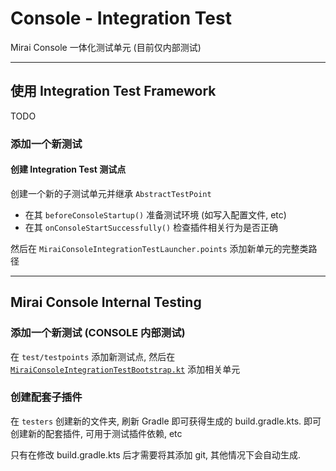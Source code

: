 # Console - Integration Test

Mirai Console 一体化测试单元 (目前仅内部测试)

---

## 使用 Integration Test Framework

TODO

### 添加一个新测试

#### 创建 Integration Test 测试点

创建一个新的子测试单元并继承 `AbstractTestPoint`

- 在其 `beforeConsoleStartup()` 准备测试环境 (如写入配置文件, etc)
- 在其 `onConsoleStartSuccessfully()` 检查插件相关行为是否正确

然后在 `MiraiConsoleIntegrationTestLauncher.points` 添加新单元的完整类路径

----

## Mirai Console Internal Testing

### 添加一个新测试 (CONSOLE 内部测试)

在 `test/testpoints` 添加新测试点,
然后在 [`MiraiConsoleIntegrationTestBootstrap.kt`](test/MiraiConsoleIntegrationTestBootstrap.kt)
添加相关单元

### 创建配套子插件

在 `testers` 创建新的文件夹, 刷新 Gradle 即可获得生成的 build.gradle.kts.
即可创建新的配套插件, 可用于测试插件依赖, etc

只有在修改 build.gradle.kts 后才需要将其添加 git, 其他情况下会自动生成.